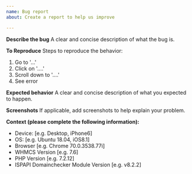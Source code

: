 ```yaml
---
name: Bug report
about: Create a report to help us improve

---
```


**Describe the bug**
A clear and concise description of what the bug is.

**To Reproduce**
Steps to reproduce the behavior:
1. Go to '...'
2. Click on '....'
3. Scroll down to '....'
4. See error

**Expected behavior**
A clear and concise description of what you expected to happen.

**Screenshots**
If applicable, add screenshots to help explain your problem.

**Context (please complete the following information):**
 - Device: [e.g. Desktop, iPhone6]
 - OS: [e.g. Ubuntu 18.04, iOS8.1]
 - Browser [e.g. Chrome 70.0.3538.77i]
 - WHMCS Version [e.g. 7.6]
 - PHP Version [e.g. 7.2.12]
 - ISPAPI Domainchecker Module Version [e.g. v8.2.2]
